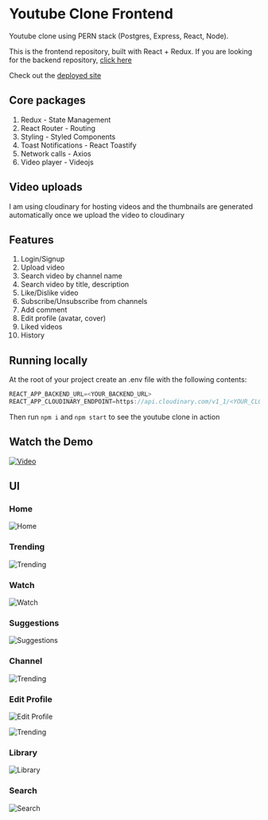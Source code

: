 # Youtube Clone Frontend

Youtube clone using PERN stack (Postgres, Express, React, Node). 

This is the frontend repository, built with React + Redux. If you are looking for the backend repository, [click here](https://github.com/manikandanraji/youtubeclone-backend)

Check out the [deployed site](https://utubeclone.netlify.app/)

## Core packages

1. Redux - State Management
2. React Router - Routing
3. Styling - Styled Components
4. Toast Notifications - React Toastify
5. Network calls - Axios
6. Video player - Videojs

## Video uploads
I am using cloudinary for hosting videos and the thumbnails are generated automatically once we upload the video to cloudinary

## Features

1. Login/Signup
2. Upload video
3. Search video by channel name
4. Search video by title, description
5. Like/Dislike video
6. Subscribe/Unsubscribe from channels
7. Add comment
8. Edit profile (avatar, cover)
9. Liked videos
10. History

## Running locally

At the root of your project create an .env file with the following contents:

```javascript
REACT_APP_BACKEND_URL=<YOUR_BACKEND_URL>
REACT_APP_CLOUDINARY_ENDPOINT=https://api.cloudinary.com/v1_1/<YOUR_CLOUD_NAME>
```

Then run <code>npm i</code> and <code>npm start</code> to see the youtube clone in action

## Watch the Demo

[![Video](screenshots/video.png)](https://youtu.be/wHLurtOnmyM "Youtube Clone Demo")

## UI

### Home

![Home](screenshots/home.png)

### Trending

![Trending](screenshots/trending.png)

### Watch

![Watch](screenshots/video.png)

### Suggestions

![Suggestions](screenshots/suggestions.png)

### Channel

![Trending](screenshots/profile.png)

### Edit Profile

![Edit Profile](screenshots/edit_profile.png)

![Trending](screenshots/profile_channels.png)

### Library

![Library](screenshots/library.png)

### Search

![Search](screenshots/search_results.png)
